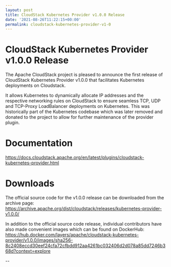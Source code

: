 ```yaml
---
layout: post
title: CloudStack Kubernetes Provider v1.0.0 Release
date: '2021-08-26T11:22:15+00:00'
permalink: cloudstack-kubernetes-provider-v1-0
---
```

# CloudStack Kubernetes Provider v1.0.0 Release

The Apache CloudStack project is pleased to announce the first release of CloudStack Kubernetes Provider v1.0.0 that facilitates Kubernetes deployments on Cloudstack.

It allows Kubernetes to dynamically allocate IP addresses and the respective networking rules on CloudStack to ensure seamless TCP, UDP and TCP-Proxy LoadBalancer deployments on Kubernetes. This was historically part of the Kubernetes codebase which was later removed and donated to the project to allow for further maintenance of the provider plugin.

# Documentation

https://docs.cloudstack.apache.org/en/latest/plugins/cloudstack-kubernetes-provider.html

# Downloads

The official source code for the v1.0.0 release can be downloaded from the archive page:
https://archive.apache.org/dist/cloudstack/releases/kubernetes-provider-v1.0.0/

In addition to the official source code release, individual contributors have also made convenient images which can be found on DockerHub:
https://hub.docker.com/layers/apache/cloudstack-kubernetes-provider/v1.0.0/images/sha256-8c2408eccd30eef24cfa72cfbdd912aa4261bc032406d2d078a85dd7246b368d?context=explore

--
